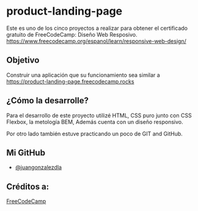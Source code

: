 # product-landing-page

Este es uno de los cinco proyectos a realizar para obtener el certificado gratuito de FreeCodeCamp: Diseño Web Resposivo.
https://www.freecodecamp.org/espanol/learn/responsive-web-design/


## Objetivo

Construir una aplicación que su funcionamiento sea similar a https://product-landing-page.freecodecamp.rocks


## ¿Cómo la desarrolle?

Para el desarrollo de este proyecto utilizé HTML, CSS puro junto con CSS Flexbox, la metología BEM, Además cuenta con un diseño responsivo.

Por otro lado también estuve practicando un poco de GIT and GitHub.


## Mi GitHub

- [@juangonzalezdla](https://www.github.com/juangonzalezdla)


## Créditos a:

[FreeCodeCamp](https://www.freecodecamp.org/)